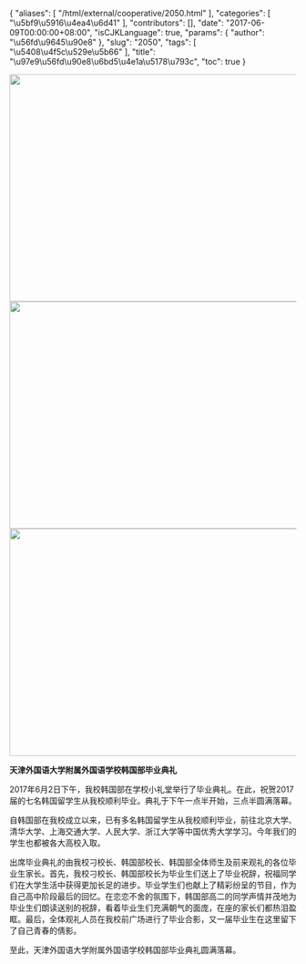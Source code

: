 {
    "aliases": [
        "/html/external/cooperative/2050.html"
    ],
    "categories": [
        "\u5bf9\u5916\u4ea4\u6d41"
    ],
    "contributors": [],
    "date": "2017-06-09T00:00:00+08:00",
    "isCJKLanguage": true,
    "params": {
        "author": "\u56fd\u9645\u90e8"
    },
    "slug": "2050",
    "tags": [
        "\u5408\u4f5c\u529e\u5b66"
    ],
    "title": "\u97e9\u56fd\u90e8\u6bd5\u4e1a\u5178\u793c",
    "toc": true
}


<img
    src="https://cdn.tfls.online/mirror/full/fcc29e7d5ad96b5eda3bae6458f3eb6c701ffb7c.jpg"
    style="display:block;margin-left:auto;margin-right:auto;"
    decoding="async"
    fetchpriority="auto"
    loading="lazy"
    height="399"
    width="600"
/>
<img
    src="https://cdn.tfls.online/mirror/full/36d1b935c4fd9b6430b33ada3876e633586c8b0a.jpg"
    style="display:block;margin-left:auto;margin-right:auto;"
    decoding="async"
    fetchpriority="auto"
    loading="lazy"
    height="399"
    width="600"
/>
<img
    src="https://cdn.tfls.online/mirror/full/cf589d5dfe94d87d2cad985dc3c2f7fdd5505a11.jpg"
    style="display:block;margin-left:auto;margin-right:auto;"
    decoding="async"
    fetchpriority="auto"
    loading="lazy"
    height="399"
    width="600"
/>




  





**天津外国语大学附属外国语学校韩国部毕业典礼**




2017年6月2日下午，我校韩国部在学校小礼堂举行了毕业典礼。在此，祝贺2017届的七名韩国留学生从我校顺利毕业。典礼于下午一点半开始，三点半圆满落幕。




自韩国部在我校成立以来，已有多名韩国留学生从我校顺利毕业，前往北京大学、清华大学、上海交通大学、人民大学、浙江大学等中国优秀大学学习。今年我们的学生也都被各大高校入取。




出席毕业典礼的由我校刁校长、韩国部校长、韩国部全体师生及前来观礼的各位毕业生家长。首先，我校刁校长、韩国部校长为毕业生们送上了毕业祝辞，祝福同学们在大学生活中获得更加长足的进步。毕业学生们也献上了精彩纷呈的节目，作为自己高中阶段最后的回忆。在恋恋不舍的氛围下，韩国部高二的同学声情并茂地为毕业生们朗读送别的祝辞，看着毕业生们充满朝气的面庞，在座的家长们都热泪盈眶。最后，全体观礼人员在我校前广场进行了毕业合影，又一届毕业生在这里留下了自己青春的倩影。




至此，天津外国语大学附属外国语学校韩国部毕业典礼圆满落幕。




  



